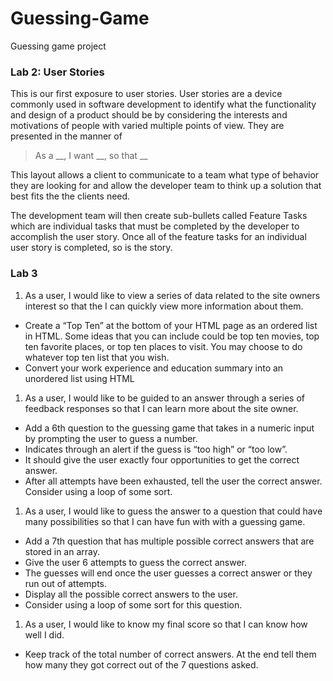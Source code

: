 # Guessing-Game
Guessing game project

### Lab 2: User Stories
This is our first exposure to user stories. User stories are a device commonly used in software development to identify what the functionality and design of a product should be by considering the interests and motivations of people with varied multiple points of view. They are presented in the manner of

>As a __, I want __, so that __

This layout allows a client to communicate to a team what type of behavior they are looking for and allow the developer team to think up a solution that best fits the the clients need.

The development team will then create sub-bullets called Feature Tasks which are individual tasks that must be completed by the developer to accomplish the user story. Once all of the feature tasks for an individual user story is completed, so is the story.

### Lab 3

1. As a user, I would like to view a series of data related to the site owners interest so that the I can quickly view more information about them.
  * Create a “Top Ten” at the bottom of your HTML page as an ordered list in HTML. Some ideas that you can include could be top ten movies, top ten favorite places, or top ten places to visit. You may choose to do whatever top ten list that you wish.
  * Convert your work experience and education summary into an unordered list using HTML
1. As a user, I would like to be guided to an answer through a series of feedback responses so that I can learn more about the site owner.
  * Add a 6th question to the guessing game that takes in a numeric input by prompting the user to guess a number.
  * Indicates through an alert if the guess is “too high” or “too low”.
  * It should give the user exactly four opportunities to get the correct answer.
  * After all attempts have been exhausted, tell the user the correct answer. Consider using a loop of some sort.
1. As a user, I would like to guess the answer to a question that could have many possibilities so that I can have fun with with a guessing game.
  * Add a 7th question that has multiple possible correct answers that are stored in an array.
  * Give the user 6 attempts to guess the correct answer.
  * The guesses will end once the user guesses a correct answer or they run out of attempts.
  * Display all the possible correct answers to the user.
  * Consider using a loop of some sort for this question.
1. As a user, I would like to know my final score so that I can know how well I did.
  * Keep track of the total number of correct answers. At the end tell them how many they got correct out of the 7 questions asked.